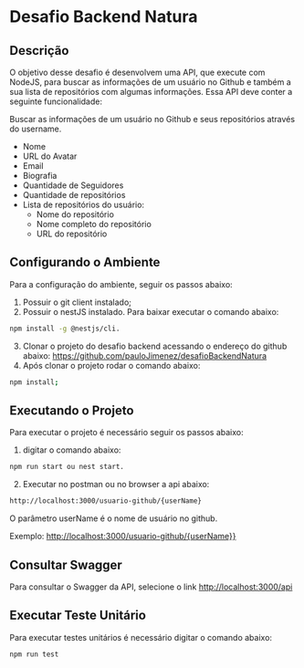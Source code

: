 Desafio Backend Natura
===================================
Descrição
-----------
O objetivo desse desafio é desenvolvem uma API, que execute com NodeJS, para buscar as informações de um usuário no Github e também a sua lista de repositórios com algumas informações. Essa API deve conter a seguinte funcionalidade:

Buscar as informações de um usuário no Github e seus repositórios através do username.
* Nome
* URL do Avatar
* Email
* Biografia
* Quantidade de Seguidores
* Quantidade de repositórios
* Lista de repositórios do usuário:
  * Nome do repositório
  * Nome completo do repositório
  * URL do repositório

Configurando o Ambiente
-----------------------
Para a configuração do ambiente, seguir os passos abaixo:

1. Possuir o git client instalado;
2. Possuir o nestJS instalado. Para baixar executar o comando abaixo:

```bash
npm install -g @nestjs/cli.
```

3. Clonar o projeto do desafio backend acessando o endereço do github abaixo:
https://github.com/pauloJimenez/desafioBackendNatura
4. Após clonar o projeto rodar o comando abaixo:

```bash
npm install;
```

Executando o Projeto
--------------------
Para executar o projeto é necessário seguir os passos abaixo: 

1. digitar o comando abaixo:

```bash
npm run start ou nest start.
```
2. Executar no postman ou no browser a api abaixo:

```bash
http://localhost:3000/usuario-github/{userName}
```
O parâmetro userName é o nome de usuário no github.

Exemplo: [http://localhost:3000/usuario-github/{userName}}](http://localhost:3000/usuario-github/{userName})

Consultar Swagger
-----------------
Para consultar o Swagger da API, selecione o link 
[http://localhost:3000/api](http://localhost:3000/api)

Executar Teste Unitário
-----------------------
Para executar testes unitários é necessário digitar o comando abaixo: 

```bash
npm run test
```


